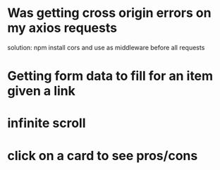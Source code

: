 # Was getting cross origin errors on my axios requests
  solution: npm install cors and use as middleware before all requests

# Getting form data to fill for an item given a link

# infinite scroll

# click on a card to see pros/cons